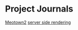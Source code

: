 <!-- TITLE: Our Projects -->
<!-- SUBTITLE: Scratch Notes, Plans, Proposals, Retrospectives...All that good stuff. -->

# Project Journals
[Meotown2](meowtown-2)
[server side rendering](project-journals/server-side-rendering)
